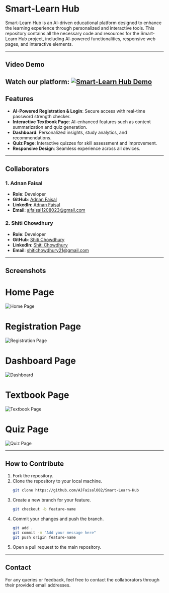 # Smart-Learn Hub

Smart-Learn Hub is an AI-driven educational platform designed to enhance the learning experience through personalized and interactive tools. This repository contains all the necessary code and resources for the Smart-Learn Hub project, including AI-powered functionalities, responsive web pages, and interactive elements.

---
## Video Demo
Watch our platform:
[![Smart-Learn Hub Demo](https://img.youtube.com/vi/dgEm9F5rejA/0.jpg)](https://youtu.be/dgEm9F5rejA)
---

## Features
- **AI-Powered Registration & Login**: Secure access with real-time password strength checker.
- **Interactive Textbook Page**: AI-enhanced features such as content summarization and quiz generation.
- **Dashboard**: Personalized insights, study analytics, and recommendations.
- **Quiz Page**: Interactive quizzes for skill assessment and improvement.
- **Responsive Design**: Seamless experience across all devices.

---

## Collaborators

### 1. **Adnan Faisal**
- **Role**: Developer
- **GitHub**: [Adnan Faisal](https://github.com/AJFaisal002)
- **LinkedIn**: [Adnan Faisal](https://www.linkedin.com/in/ajfaisal002/)
- **Email**: [ajfaisal1208023@gmail.com](ajfaisal1208023@gmail.com)

### 2. **Shiti Chowdhury**
- **Role**: Developer
- **GitHub**: [Shiti Chowdhury](https://github.com/SHITICHY21)
- **LinkedIn**: [Shiti Chowdhury](https://www.linkedin.com/in/shiti-chowdhury/)
- **Email**: [shitichowdhury21@gmail.com](shitichowdhury21@gmail.com)

---

## Screenshots

# **Home Page**
![Home Page](screenshots/home_page.png)

# **Registration Page**
![Registration Page](screenshots/registration_page.png)

# **Dashboard Page**
![Dashboard](screenshots/dashboard_page.png)

# **Textbook Page**
![Textbook Page](screenshots/textbook_page.png)

# **Quiz Page**
![Quiz Page](screenshots/quiz_page.png)

---

## How to Contribute
1. Fork the repository.
2. Clone the repository to your local machine.
   ```bash
   git clone https://github.com/AJFaisal002/Smart-Learn-Hub
   ```
3. Create a new branch for your feature.
   ```bash
   git checkout -b feature-name
   ```
4. Commit your changes and push the branch.
   ```bash
   git add .
   git commit -m "Add your message here"
   git push origin feature-name
   ```
5. Open a pull request to the main repository.

---

## Contact
For any queries or feedback, feel free to contact the collaborators through their provided email addresses.
